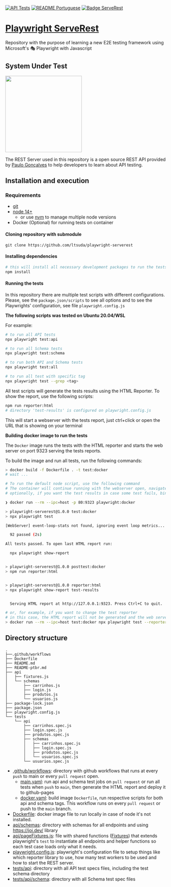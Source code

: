 [![API Tests](https://github.com/ltsuda/playwright-serverest/actions/workflows/main.yml/badge.svg)](https://github.com/ltsuda/playwright-serverest/actions/workflows/main.yml) [![README Portuguese](https://img.shields.io/badge/README-Portuguese-blue)](https://github.com/ltsuda/playwright-serverest/blob/main/README-ptbr.md)
[![Badge ServeRest](https://img.shields.io/badge/API-ServeRest-green)](https://github.com/ServeRest/ServeRest/)

# [Playwright ServeRest](https://ltsuda.github.io/playwright-serverest/)

Repository with the purpose of learning a new E2E testing framework using Microsoft's 🎭 Playwright with Javascript

## System Under Test

<a href="https://serverest.dev/">
<img src="https://user-images.githubusercontent.com/29241659/115161869-6a017e80-a076-11eb-9bbe-c391eff410db.png" width=240>
</a>

The REST Server used in this repository is a open source REST API provided by [Paulo Gonçalves](https://github.com/PauloGoncalvesBH) to help developers to learn about API testing.

## Installation and execution

### Requirements

-   [git](https://git-scm.com/downloads)
-   [node 14+](https://nodejs.org/en/)
    -   or use [nvm](https://github.com/nvm-sh/nvm) to manage multiple node versions
-   Docker (Optional) for running tests on container

#### Cloning repository with submodule

```text
git clone https://github.com/ltsuda/playwright-serverest
```

#### Installing dependencies

```bash
# this will install all necessary development packages to run the tests. See package.json to see all packages installed
npm install
```

#### Running the tests

In this repository there are multiple test scripts with different configurations. Please, see the `package.json/scripts` to see all options and to see the Playwrights' configuration, see file `playwright.config.js`

**The following scripts was tested on Ubuntu 20.04/WSL**

For example:

```bash
# to run all API tests
npx playwright test:api

# to run all Schema tests
npx playwright test:schema

# to run both API and Schema tests
npx playwright test:all

# to run all test with specific tag
npx playwright test --grep <tag>
```

All test scripts will generate the tests results using the HTML Reporter. To show the report, use the following scripts:

```bash
npm run reporter:html
# directory 'test-results' is configured on playwright.config.js
```

This will start a webserver with the tests report, just ctrl+click or open the URL that is showing on your terminal

**Building docker image to run the tests**

The `Docker` image runs the tests with the HTML reporter and starts the web server on port 9323 serving the tests reports.

To build the image and run all tests, run the following commands:

```bash
> docker build -f Dockerfile . -t test:docker
# wait ...

# To run the default node script, use the following command
# The container will continue running with the webserver open, navigate to http://localhost to see the test reports and press CTRL+C to stop the webserver and remove the container
# optionally, if you want the test results in case some test fails, bind a volume to host with "-v /fullpath:/tester/test-results/" on the docker command

❯ docker run --rm --ipc=host -p 80:9323 playwright:docker

> playwright-serverest@1.0.0 test:docker
> npx playwright test

[WebServer] event-loop-stats not found, ignoring event loop metrics...

  92 passed (2s)

All tests passed. To open last HTML report run:

  npx playwright show-report


> playwright-serverest@1.0.0 posttest:docker
> npm run reporter:html


> playwright-serverest@1.0.0 reporter:html
> npx playwright show-report test-results


  Serving HTML report at http://127.0.0.1:9323. Press Ctrl+C to quit.

# or, for example, if you want to change the test reporter
# in this case, the HTML report will not be generated and the web server will not run
> docker run --rm --ipc=host test:docker npx playwright test --reporter=list
```

## Directory structure

```text
.
├──.github/workflows
├── Dockerfile
├── README.md
├── README-ptbr.md
├── api
│   ├── fixtures.js
│   └── schemas
│       ├── carrinhos.js
│       ├── login.js
│       ├── produtos.js
│       └── usuarios.js
├── package-lock.json
├── package.json
├── playwright.config.js
└── tests
    └── api
        ├── carrinhos.spec.js
        ├── login.spec.js
        ├── produtos.spec.js
        ├── schemas
        │   ├── carrinhos.spec.js
        │   ├── login.spec.js
        │   ├── produtos.spec.js
        │   └── usuarios.spec.js
        └── usuarios.spec.js
```

-   [.github/workflows](https://github.com/ltsuda/playwright-serverest/tree/main/.github/workflows): directory with github workflows that runs at every `push` to main or every `pull request` open.
    -   [main.yaml](https://github.com/ltsuda/playwright-serverest/blob/main/.github/workflows/main.yml): run api and schema test jobs on `pull request` or run all tests when `push` to `main`, then generate the HTML report and deploy it to github-pages
    -   [docker.yaml](https://github.com/ltsuda/playwright-serverest/blob/main/.github/workflows/docker.yaml): build image `Dockerfile`, run respective scripts for both api and schema tags. This workflow runs on every `pull request` or push to the `main` branch.
-   [Dockerfile](https://github.com/ltsuda/playwright-serverest/blob/main/Dockerfile): docker image file to run locally in case of node it's not installed.
-   [api/schemas](https://github.com/ltsuda/playwright-serverest/tree/main/api/schemas): directory with schemas for all endpoints and using https://joi.dev/ library
-   [api/pageFixtures.js](https://github.com/ltsuda/playwright-serverest/blob/main/api/fixtures.js): file with shared functions ([Fixtures](https://playwright.dev/docs/test-fixtures)) that extends playwright's `test` to instantiate all endpoints and helper functions so each test case loads only what it needs.
-   [playwright.config.js](https://github.com/ltsuda/playwright-serverest/blob/main/playwright.config.js): playwright's configuration file to setup things like which reporter library to use, how many test workers to be used and how to start the REST server.
-   [tests/api](https://github.com/ltsuda/playwright-serverest/tree/main/tests/api): directory with all API test specs files, including the test schema directory
-   [tests/api/schema](https://github.com/ltsuda/playwright-serverest/tree/main/tests/api/schemas): directory with all Schema test spec files
